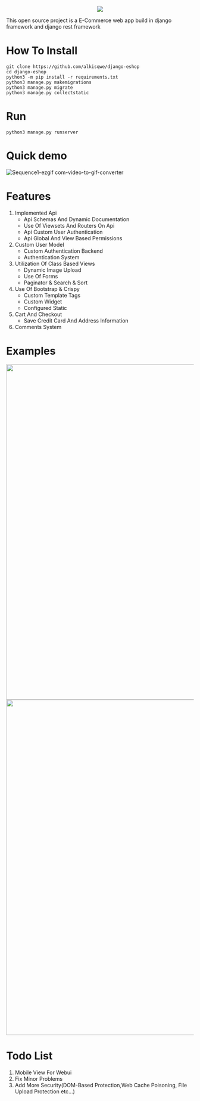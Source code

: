 <p align="center">
  <img src="https://github.com/alkisqwe/django-eshop/assets/73914940/062372c5-f24c-49e2-a122-e9a848f3122b">
</p>

This open source project is a E-Commerce web app build in django framework and django rest framework
# How To Install
```
git clone https://github.com/alkisqwe/django-eshop
cd django-eshop
python3 -m pip install -r requirements.txt
python3 manage.py makemigrations
python3 manage.py migrate
python3 manage.py collectstatic
```
# Run
```
python3 manage.py runserver
```
# Quick demo
![Sequence1-ezgif com-video-to-gif-converter](https://github.com/alkisqwe/django-eshop/assets/73914940/c735b38b-c9e7-4f41-9bc8-e21805d70e1b)

# Features
1) Implemented Api
    <ul>
      <li>Api Schemas And Dynamic Documentation</li>
      <li>Use Of Viewsets And Routers On Api</li>
      <li>Api Custom User Authentication</li>
      <li>Api Global And View Based Permissions</li>
    </ul>
2) Custom User Model
    <ul>
      <li>Custom Authentication Backend</li>
      <li>Authentication System</li>
    </ul>
3) Utilization Of Class Based Views
    <ul>
      <li>Dynamic Image Upload</li>
      <li>Use Of Forms</li>
      <li>Paginator & Search & Sort</li>
    </ul>
4) Use Of Bootstrap & Crispy
    <ul>
      <li>Custom Template Tags</li>
      <li>Custom Widget</li>
      <li>Configured Static</li>
    </ul>
5) Cart And Checkout
    <ul>
      <li>Save Credit Card And Address Information</li>
    </ul>
6) Comments System

# Examples
<p float="left">
  <img src="https://github.com/alkisqwe/django-eshop/assets/73914940/969102e0-5082-476b-b5a4-3d6d69603505" width="900" />
  <img src="https://github.com/alkisqwe/django-eshop/assets/73914940/fd6cf6a9-35ea-440f-a98b-5196d576a2f7" width="900" />
</p>

# Todo List

1) Mobile View For Webui
2) Fix Minor Problems
3) Add More Security(DOM-Based Protection,Web Cache Poisoning, File Upload Protection etc...)

